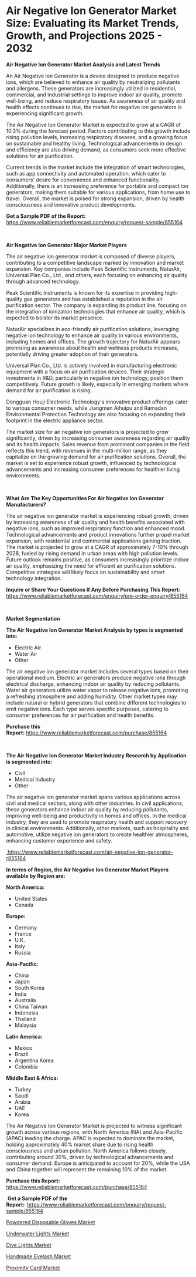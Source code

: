 <p><h1>Air Negative Ion Generator Market Size: Evaluating its Market Trends, Growth, and Projections 2025 - 2032</h1></p><p><strong>Air Negative Ion Generator Market Analysis and Latest Trends</strong></p>
<p><p>An Air Negative Ion Generator is a device designed to produce negative ions, which are believed to enhance air quality by neutralizing pollutants and allergens. These generators are increasingly utilized in residential, commercial, and industrial settings to improve indoor air quality, promote well-being, and reduce respiratory issues. As awareness of air quality and health effects continues to rise, the market for negative ion generators is experiencing significant growth.</p><p>The Air Negative Ion Generator Market is expected to grow at a CAGR of 10.3% during the forecast period. Factors contributing to this growth include rising pollution levels, increasing respiratory diseases, and a growing focus on sustainable and healthy living. Technological advancements in design and efficiency are also driving demand, as consumers seek more effective solutions for air purification.</p><p>Current trends in the market include the integration of smart technologies, such as app connectivity and automated operation, which cater to consumers' desire for convenience and enhanced functionality. Additionally, there is an increasing preference for portable and compact ion generators, making them suitable for various applications, from home use to travel. Overall, the market is poised for strong expansion, driven by health consciousness and innovative product developments.</p></p>
<p><strong>Get a Sample PDF of the Report:&nbsp;</strong> <a href="https://www.reliablemarketforecast.com/enquiry/request-sample/855164?utm_campaign=1840&utm_medium=2&utm_source=Github&utm_content=ia&utm_term=05042025&utm_id=air-negative-ion-generator">https://www.reliablemarketforecast.com/enquiry/request-sample/855164</a></p>
<p>&nbsp;</p>
<p><strong>Air Negative Ion Generator Major Market Players</strong></p>
<p><p>The air negative ion generator market is composed of diverse players, contributing to a competitive landscape marked by innovation and market expansion. Key companies include Peak Scientific Instruments, NaturAir, Universal Plan Co., Ltd., and others, each focusing on enhancing air quality through advanced technology.</p><p>Peak Scientific Instruments is known for its expertise in providing high-quality gas generators and has established a reputation in the air purification sector. The company is expanding its product line, focusing on the integration of ionization technologies that enhance air quality, which is expected to bolster its market presence.</p><p>NaturAir specializes in eco-friendly air purification solutions, leveraging negative ion technology to enhance air quality in various environments, including homes and offices. The growth trajectory for NaturAir appears promising as awareness about health and wellness products increases, potentially driving greater adoption of their generators.</p><p>Universal Plan Co., Ltd. is actively involved in manufacturing electronic equipment with a focus on air purification devices. Their strategic investments in R&D, particularly in negative ion technology, position them competitively. Future growth is likely, especially in emerging markets where demand for air purification is rising.</p><p>Dongguan Houji Electronic Technology's innovative product offerings cater to various consumer needs, while Jiangmen Aihuipu and Ramadan Environmental Protection Technology are also focusing on expanding their footprint in the electric appliance sector.</p><p>The market size for air negative ion generators is projected to grow significantly, driven by increasing consumer awareness regarding air quality and its health impacts. Sales revenue from prominent companies in the field reflects this trend, with revenues in the multi-million range, as they capitalize on the growing demand for air purification solutions. Overall, the market is set to experience robust growth, influenced by technological advancements and increasing consumer preferences for healthier living environments.</p></p>
<p>&nbsp;</p>
<p><strong>What Are The Key Opportunities For Air Negative Ion Generator Manufacturers?</strong></p>
<p><p>The air negative ion generator market is experiencing robust growth, driven by increasing awareness of air quality and health benefits associated with negative ions, such as improved respiratory function and enhanced mood. Technological advancements and product innovations further propel market expansion, with residential and commercial applications gaining traction. The market is projected to grow at a CAGR of approximately 7-10% through 2028, fueled by rising demand in urban areas with high pollution levels. Future outlook remains positive, as consumers increasingly prioritize indoor air quality, emphasizing the need for efficient air purification solutions. Competitive strategies will likely focus on sustainability and smart technology integration.</p></p>
<p><strong>Inquire or Share Your Questions If Any Before Purchasing This Report:</strong> <a href="https://www.reliablemarketforecast.com/enquiry/pre-order-enquiry/855164?utm_campaign=1840&utm_medium=2&utm_source=Github&utm_content=ia&utm_term=05042025&utm_id=air-negative-ion-generator">https://www.reliablemarketforecast.com/enquiry/pre-order-enquiry/855164</a></p>
<p>&nbsp;</p>
<p><strong>Market Segmentation</strong></p>
<p><strong>The Air Negative Ion Generator Market Analysis by types is segmented into:</strong></p>
<p><ul><li>Electric Air</li><li>Water Air</li><li>Other</li></ul></p>
<p><p>The air negative ion generator market includes several types based on their operational medium. Electric air generators produce negative ions through electrical discharge, enhancing indoor air quality by reducing pollutants. Water air generators utilize water vapor to release negative ions, promoting a refreshing atmosphere and adding humidity. Other market types may include natural or hybrid generators that combine different technologies to emit negative ions. Each type serves specific purposes, catering to consumer preferences for air purification and health benefits.</p></p>
<p><strong>Purchase this Report:&nbsp;</strong><a href="https://www.reliablemarketforecast.com/purchase/855164?utm_campaign=1840&utm_medium=2&utm_source=Github&utm_content=ia&utm_term=05042025&utm_id=air-negative-ion-generator">https://www.reliablemarketforecast.com/purchase/855164</a></p>
<p>&nbsp;</p>
<p><strong>The Air Negative Ion Generator Market Industry Research by Application is segmented into:</strong></p>
<p><ul><li>Civil</li><li>Medical Industry</li><li>Other</li></ul></p>
<p><p>The air negative ion generator market spans various applications across civil and medical sectors, along with other industries. In civil applications, these generators enhance indoor air quality by reducing pollutants, improving well-being and productivity in homes and offices. In the medical industry, they are used to promote respiratory health and support recovery in clinical environments. Additionally, other markets, such as hospitality and automotive, utilize negative ion generators to create healthier atmospheres, enhancing customer experience and safety.</p></p>
<p><a href="https://www.reliablemarketforecast.com/air-negative-ion-generator-r855164?utm_campaign=1840&utm_medium=2&utm_source=Github&utm_content=ia&utm_term=05042025&utm_id=air-negative-ion-generator">&nbsp;https://www.reliablemarketforecast.com/air-negative-ion-generator-r855164</a></p>
<p><strong>In terms of Region, the Air Negative Ion Generator Market Players available by Region are:</strong></p>
<p>
    <p> <strong> North America: </strong>
        <ul>
            <li>United States</li>
            <li>Canada</li>
        </ul>
        </p> 
    <p> <strong> Europe: </strong>
        <ul>
            <li>Germany</li>
            <li>France</li>
            <li>U.K.</li>
            <li>Italy</li>
            <li>Russia</li>
        </ul>
        </p> 
    <p> <strong> Asia-Pacific: </strong>
        <ul>
            <li>China</li>
            <li>Japan</li>
            <li>South Korea</li>
            <li>India</li>
            <li>Australia</li>
            <li>China Taiwan</li>
            <li>Indonesia</li>
            <li>Thailand</li>
            <li>Malaysia</li>
        </ul>
        </p> 
    <p> <strong> Latin America: </strong>
        <ul>
            <li>Mexico</li>
            <li>Brazil</li>
            <li>Argentina Korea</li>
            <li>Colombia</li>
        </ul>
        </p> 
    <p> <strong> Middle East & Africa: </strong>
        <ul>
            <li>Turkey</li>
            <li>Saudi</li>
            <li>Arabia</li>
            <li>UAE</li>
            <li>Korea</li>
        </ul>
    </p>
    </p>
<p><p>The Air Negative Ion Generator Market is projected to witness significant growth across various regions, with North America (NA) and Asia-Pacific (APAC) leading the charge. APAC is expected to dominate the market, holding approximately 40% market share due to rising health consciousness and urban pollution. North America follows closely, contributing around 30%, driven by technological advancements and consumer demand. Europe is anticipated to account for 20%, while the USA and China together will represent the remaining 10% of the market.</p></p>
<p><strong>Purchase this Report: </strong><a href="https://www.reliablemarketforecast.com/purchase/855164?utm_campaign=1840&utm_medium=2&utm_source=Github&utm_content=ia&utm_term=05042025&utm_id=air-negative-ion-generator">https://www.reliablemarketforecast.com/purchase/855164</a></p>
<p>&nbsp;<strong>Get a Sample PDF of the Report:&nbsp;&nbsp;</strong><a href="https://www.reliablemarketforecast.com/enquiry/request-sample/855164?utm_campaign=1840&utm_medium=2&utm_source=Github&utm_content=ia&utm_term=05042025&utm_id=air-negative-ion-generator">https://www.reliablemarketforecast.com/enquiry/request-sample/855164</a></p>
<p><strong></strong></p>
<p><p><a href="https://github.com/yaldotiedegq/Market-Research-Report-List-1/blob/main/powdered-disposable-gloves-market.md?utm_campaign=1840&utm_medium=2&utm_source=Github&utm_content=ia&utm_term=05042025&utm_id=air-negative-ion-generator">Powdered Disposable Gloves Market</a></p><p><a href="https://github.com/airitaursela/Market-Research-Report-List-1/blob/main/underwater-lights-market.md?utm_campaign=1840&utm_medium=2&utm_source=Github&utm_content=ia&utm_term=05042025&utm_id=air-negative-ion-generator">Underwater Lights Market</a></p><p><a href="https://github.com/sacmatidora/Market-Research-Report-List-1/blob/main/dive-lights-market.md?utm_campaign=1840&utm_medium=2&utm_source=Github&utm_content=ia&utm_term=05042025&utm_id=air-negative-ion-generator">Dive Lights Market</a></p><p><a href="https://github.com/zalubakoraka/Market-Research-Report-List-1/blob/main/handmade-eyelash-market.md?utm_campaign=1840&utm_medium=2&utm_source=Github&utm_content=ia&utm_term=05042025&utm_id=air-negative-ion-generator">Handmade Eyelash Market</a></p><p><a href="https://github.com/shiahbuyerin/Market-Research-Report-List-1/blob/main/proximity-card-market.md?utm_campaign=1840&utm_medium=2&utm_source=Github&utm_content=ia&utm_term=05042025&utm_id=air-negative-ion-generator">Proximity Card Market</a></p></p>